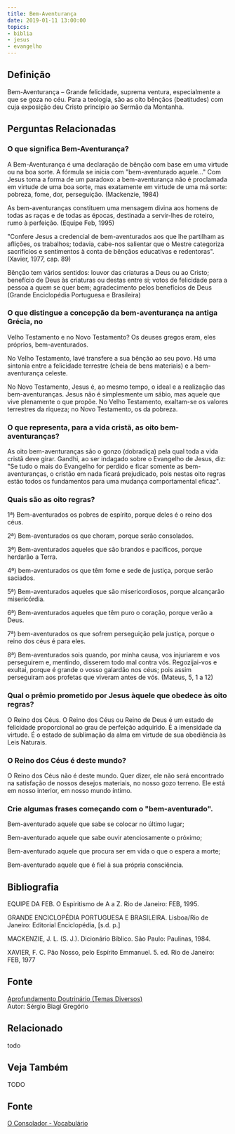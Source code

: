 ```yaml
---
title: Bem-Aventurança
date: 2019-01-11 13:00:00
topics:
- biblia
- jesus
- evangelho
---
```


## Definição
Bem-Aventurança – Grande felicidade, suprema ventura, especialmente
a que se goza no céu. Para a teologia, são as oito bênçãos
(beatitudes) com cuja exposição deu Cristo princípio ao Sermão da
Montanha.

## Perguntas Relacionadas

### O que significa Bem-Aventurança?
A Bem-Aventurança é uma declaração de bênção com base em uma virtude ou
na boa sorte. A fórmula se inicia com "bem-aventurado aquele..." Com
Jesus toma a forma de um paradoxo: a bem-aventurança não é proclamada em
virtude de uma boa sorte, mas exatamente em virtude de uma má sorte:
pobreza, fome, dor, perseguição. (Mackenzie, 1984)

As bem-aventuranças constituem uma mensagem divina aos homens de todas
as raças e de todas as épocas, destinada a servir-lhes de roteiro, rumo
à perfeição. (Equipe Feb, 1995)

"Confere Jesus a credencial de bem-aventurados aos que lhe partilham as
aflições, os trabalhos; todavia, cabe-nos salientar que o Mestre
categoriza sacrifícios e sentimentos à conta de bênçãos educativas e
redentoras". (Xavier, 1977, cap. 89)

Bênção tem vários sentidos: louvor das criaturas a Deus ou ao
Cristo; benefício de Deus às criaturas ou destas entre si; votos de
felicidade para a pessoa a quem se quer bem; agradecimento pelos
benefícios de Deus (Grande Enciclopédia Portuguesa e Brasileira)

### O que distingue a concepção da bem-aventurança na antiga Grécia, no
Velho Testamento e no Novo Testamento?
Os deuses gregos eram, eles próprios, bem-aventurados.

No Velho Testamento, Iavé transfere a sua bênção ao seu povo. Há uma
sintonia entre a felicidade terrestre (cheia de bens materiais) e a
bem-aventurança celeste.

No Novo Testamento, Jesus é, ao mesmo tempo, o ideal e a realização das
bem-aventuranças. Jesus não é simplesmente um sábio, mas aquele que vive
plenamente o que propõe. No Velho Testamento, exaltam-se os valores
terrestres da riqueza; no Novo Testamento, os da pobreza.

### O que representa, para a vida cristã, as oito bem-aventuranças?
As oito bem-aventuranças são o gonzo (dobradiça) pela qual toda a vida
cristã deve girar. Gandhi, ao ser indagado sobre o Evangelho de Jesus,
diz: "Se tudo o mais do Evangelho for perdido e ficar somente as
bem-aventuranças, o cristão em nada ficará prejudicado, pois nestas oito
regras estão todos os fundamentos para uma mudança comportamental
eficaz".

### Quais são as oito regras?
1ª) Bem-aventurados os pobres de espírito, porque deles é o reino dos
céus.

2ª) Bem-aventurados os que choram, porque serão consolados.

3ª) Bem-aventurados aqueles que são brandos e pacíficos, porque herdarão
a Terra.

4ª) bem-aventurados os que têm fome e sede de justiça, porque serão
saciados.

5ª) Bem-aventurados aqueles que são misericordiosos, porque alcançarão
misericórdia.

6ª) Bem-aventurados aqueles que têm puro o coração, porque verão a Deus.

7ª) bem-aventurados os que sofrem perseguição pela justiça, porque o
reino dos céus é para eles.

8ª) Bem-aventurados sois quando, por minha causa, vos injuriarem e vos
perseguirem e, mentindo, disserem todo mal contra vós. Regozijai-vos e
exultai, porque é grande o vosso galardão nos céus; pois assim
perseguiram aos profetas que viveram antes de vós. (Mateus, 5, 1 a 12)

### Qual o prêmio prometido por Jesus àquele que obedece às oito regras?
O Reino dos Céus. O Reino dos Céus ou Reino de Deus é um estado de
felicidade proporcional ao grau de perfeição adquirido. É a imensidade
da virtude. É o estado de sublimação da alma em virtude de sua
obediência às Leis Naturais.

### O Reino dos Céus é deste mundo?
O Reino dos Céus não é deste mundo. Quer dizer, ele não será encontrado
na satisfação de nossos desejos materiais, no nosso gozo terreno. Ele
está em nosso interior, em nosso mundo íntimo.

### Crie algumas frases começando com o "bem-aventurado".

Bem-aventurado aquele que sabe se colocar no último lugar;

Bem-aventurado aquele que sabe ouvir atenciosamente o próximo;

Bem-aventurado aquele que procura ser em vida o que o espera a morte;

Bem-aventurado aquele que é fiel à sua própria consciência.




## Bibliografia

EQUIPE DA FEB. O Espiritismo de A a Z. Rio de Janeiro: FEB, 1995.

GRANDE ENCICLOPÉDIA PORTUGUESA E BRASILEIRA. Lisboa/Rio de Janeiro:
Editorial Enciclopédia, \[s.d. p.\]

MACKENZIE, J. L. (S. J.). Dicionário Bíblico. São Paulo: Paulinas,
1984.

XAVIER, F. C. Pão Nosso, pelo Espírito Emmanuel. 5. ed. Rio de
Janeiro: FEB, 1977

## Fonte
[Aprofundamento Doutrinário (Temas Diversos)](https://sites.google.com/view/aprofundamentodoutrinario/bem-aventuranças-as)  
Autor: Sérgio Biagi Gregório

## Relacionado
todo

## Veja Também
TODO

## Fonte
[O Consolador - Vocabulário](http://www.oconsolador.com.br/linkfixo/vocabulario/principal.html)
